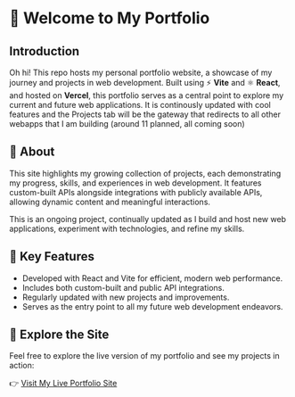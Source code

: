 # 🚀 Welcome to My Portfolio

## Introduction

Oh hi! This repo hosts my personal portfolio website, a showcase of my journey and projects in web development. Built using ⚡ **Vite** and ⚛️ **React**, and hosted on **Vercel**, this portfolio serves as a central point to explore my current and future web applications. It is continously updated with cool features and the Projects tab will be the gateway that redirects to all other webapps that I am building (around 11 planned, all coming soon)

## 🎯 About

This site highlights my growing collection of projects, each demonstrating my progress, skills, and experiences in web development. It features custom-built APIs alongside integrations with publicly available APIs, allowing dynamic content and meaningful interactions.

This is an ongoing project, continually updated as I build and host new web applications, experiment with technologies, and refine my skills.

## 🌟 Key Features
- Developed with React and Vite for efficient, modern web performance.
- Includes both custom-built and public API integrations.
- Regularly updated with new projects and improvements.
- Serves as the entry point to all my future web development endeavors.

## 🔗 Explore the Site

Feel free to explore the live version of my portfolio and see my projects in action:

👉 [Visit My Live Portfolio Site](https://toridoesthings.xyz/)
